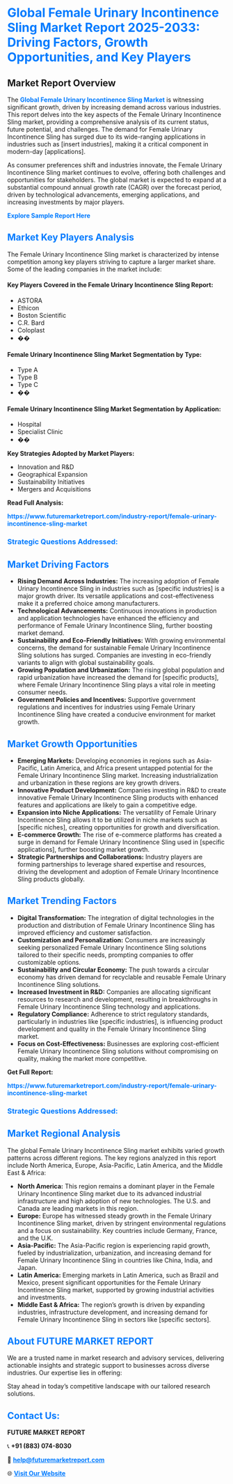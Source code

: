 <h1 style="color: #007BFF;">Global Female Urinary Incontinence Sling Market Report 2025-2033: Driving Factors, Growth Opportunities, and Key Players</h1>

<section id="overview">
<h2>Market Report Overview</h2>
<p>The <a href="https://www.futuremarketreport.com/industry-report/female-urinary-incontinence-sling-market" style="color: #007BFF; text-decoration: none;"><strong>Global Female Urinary Incontinence Sling Market</strong></a> is witnessing significant growth, driven by increasing demand across various industries. This report delves into the key aspects of the Female Urinary Incontinence Sling market, providing a comprehensive analysis of its current status, future potential, and challenges. The demand for Female Urinary Incontinence Sling has surged due to its wide-ranging applications in industries such as [insert industries], making it a critical component in modern-day [applications].</p>
<p>As consumer preferences shift and industries innovate, the Female Urinary Incontinence Sling market continues to evolve, offering both challenges and opportunities for stakeholders. The global market is expected to expand at a substantial compound annual growth rate (CAGR) over the forecast period, driven by technological advancements, emerging applications, and increasing investments by major players.</p>
</section>

<section id="overview">
<p><a href="https://www.futuremarketreport.com/request-sample/reportId=118668" style="color: #007BFF; text-decoration: none;"><strong>Explore Sample Report Here</strong></a></p>
</section>

<section id="key-players">
<h2 style="color: #007BFF;">Market Key Players Analysis</h2>
<p>The Female Urinary Incontinence Sling market is characterized by intense competition among key players striving to capture a larger market share. Some of the leading companies in the market include:</p>
<h4>Key Players Covered in the Female Urinary Incontinence Sling Report:</h4>
<ul><li>ASTORA</li><li>Ethicon</li><li>Boston Scientific</li><li>C.R. Bard</li><li>Coloplast</li><li>��</li></ul>
<h4>Female Urinary Incontinence Sling Market Segmentation by Type:</h4>
<ul><li>Type A</li><li>Type B</li><li>Type C</li><li>��</li></ul>

<h4>Female Urinary Incontinence Sling Market Segmentation by Application:</h4>
<ul><li>Hospital</li><li>Specialist Clinic</li><li>��</li></ul>
<p><strong>Key Strategies Adopted by Market Players:</strong></p>
<ul>
<li>Innovation and R&D</li>
<li>Geographical Expansion</li>
<li>Sustainability Initiatives</li>
<li>Mergers and Acquisitions</li>
</ul>
</section>

<section>
<p><strong>Read Full Analysis: </strong></p><a href="https://www.futuremarketreport.com/industry-report/female-urinary-incontinence-sling-market" style="color: #007BFF; text-decoration: none;"><strong>https://www.futuremarketreport.com/industry-report/female-urinary-incontinence-sling-market</strong></a>
<h3 style="color: #007BFF;">Strategic Questions Addressed:</h3>
</section>

<section id="driving-factors">
<h2 style="color: #007BFF;">Market Driving Factors</h2>
<ul>
<li><strong>Rising Demand Across Industries:</strong> The increasing adoption of Female Urinary Incontinence Sling in industries such as [specific industries] is a major growth driver. Its versatile applications and cost-effectiveness make it a preferred choice among manufacturers.</li>
<li><strong>Technological Advancements:</strong> Continuous innovations in production and application technologies have enhanced the efficiency and performance of Female Urinary Incontinence Sling, further boosting market demand.</li>
<li><strong>Sustainability and Eco-Friendly Initiatives:</strong> With growing environmental concerns, the demand for sustainable Female Urinary Incontinence Sling solutions has surged. Companies are investing in eco-friendly variants to align with global sustainability goals.</li>
<li><strong>Growing Population and Urbanization:</strong> The rising global population and rapid urbanization have increased the demand for [specific products], where Female Urinary Incontinence Sling plays a vital role in meeting consumer needs.</li>
<li><strong>Government Policies and Incentives:</strong> Supportive government regulations and incentives for industries using Female Urinary Incontinence Sling have created a conducive environment for market growth.</li>
</ul>
</section>

<section id="growth-opportunities">
<h2 style="color: #007BFF;">Market Growth Opportunities</h2>
<ul>
<li><strong>Emerging Markets:</strong> Developing economies in regions such as Asia-Pacific, Latin America, and Africa present untapped potential for the Female Urinary Incontinence Sling market. Increasing industrialization and urbanization in these regions are key growth drivers.</li>
<li><strong>Innovative Product Development:</strong> Companies investing in R&D to create innovative Female Urinary Incontinence Sling products with enhanced features and applications are likely to gain a competitive edge.</li>
<li><strong>Expansion into Niche Applications:</strong> The versatility of Female Urinary Incontinence Sling allows it to be utilized in niche markets such as [specific niches], creating opportunities for growth and diversification.</li>
<li><strong>E-commerce Growth:</strong> The rise of e-commerce platforms has created a surge in demand for Female Urinary Incontinence Sling used in [specific applications], further boosting market growth.</li>
<li><strong>Strategic Partnerships and Collaborations:</strong> Industry players are forming partnerships to leverage shared expertise and resources, driving the development and adoption of Female Urinary Incontinence Sling products globally.</li>
</ul>
</section>

<section id="trending-factors">
<h2 style="color: #007BFF;">Market Trending Factors</h2>
<ul>
<li><strong>Digital Transformation:</strong> The integration of digital technologies in the production and distribution of Female Urinary Incontinence Sling has improved efficiency and customer satisfaction.</li>
<li><strong>Customization and Personalization:</strong> Consumers are increasingly seeking personalized Female Urinary Incontinence Sling solutions tailored to their specific needs, prompting companies to offer customizable options.</li>
<li><strong>Sustainability and Circular Economy:</strong> The push towards a circular economy has driven demand for recyclable and reusable Female Urinary Incontinence Sling solutions.</li>
<li><strong>Increased Investment in R&D:</strong> Companies are allocating significant resources to research and development, resulting in breakthroughs in Female Urinary Incontinence Sling technology and applications.</li>
<li><strong>Regulatory Compliance:</strong> Adherence to strict regulatory standards, particularly in industries like [specific industries], is influencing product development and quality in the Female Urinary Incontinence Sling market.</li>
<li><strong>Focus on Cost-Effectiveness:</strong> Businesses are exploring cost-efficient Female Urinary Incontinence Sling solutions without compromising on quality, making the market more competitive.</li>
</ul>
</section>

<section>
<p><strong>Get Full Report: </strong></p><a href="https://www.futuremarketreport.com/industry-report/female-urinary-incontinence-sling-market" style="color: #007BFF; text-decoration: none;"><strong>https://www.futuremarketreport.com/industry-report/female-urinary-incontinence-sling-market</strong></a>
<h3 style="color: #007BFF;">Strategic Questions Addressed:</h3>
</section>


<section id="regional-analysis">
<h2 style="color: #007BFF;">Market Regional Analysis</h2>
<p>The global Female Urinary Incontinence Sling market exhibits varied growth patterns across different regions. The key regions analyzed in this report include North America, Europe, Asia-Pacific, Latin America, and the Middle East & Africa:</p>
<ul>
<li><strong>North America:</strong> This region remains a dominant player in the Female Urinary Incontinence Sling market due to its advanced industrial infrastructure and high adoption of new technologies. The U.S. and Canada are leading markets in this region.</li>
<li><strong>Europe:</strong> Europe has witnessed steady growth in the Female Urinary Incontinence Sling market, driven by stringent environmental regulations and a focus on sustainability. Key countries include Germany, France, and the U.K.</li>
<li><strong>Asia-Pacific:</strong> The Asia-Pacific region is experiencing rapid growth, fueled by industrialization, urbanization, and increasing demand for Female Urinary Incontinence Sling in countries like China, India, and Japan.</li>
<li><strong>Latin America:</strong> Emerging markets in Latin America, such as Brazil and Mexico, present significant opportunities for the Female Urinary Incontinence Sling market, supported by growing industrial activities and investments.</li>
<li><strong>Middle East & Africa:</strong> The region’s growth is driven by expanding industries, infrastructure development, and increasing demand for Female Urinary Incontinence Sling in sectors like [specific sectors].</li>
</ul>
</section>

<footer>
<h2 style="color: #007BFF;">About FUTURE MARKET REPORT</h2>
<p>We are a trusted name in market research and advisory services, delivering actionable insights and strategic support to businesses across diverse industries. Our expertise lies in offering:</p>

<p>Stay ahead in today’s competitive landscape with our tailored research solutions.</p>

<h2 style="color: #007BFF;">Contact Us:</h2>
<p><strong>FUTURE MARKET REPORT</strong></p>
<p>📞 <strong>+91 (883) 074-8030</strong></p>
<p>📧 <strong><a href="mailto:help@futuremarketreport.com" style="color: #007BFF;">help@futuremarketreport.com</a></strong></p>
<p>🌐 <strong><a href="https://www.futuremarketreport.com/" style="color: #007BFF;">Visit Our Website</a></strong></p>
</footer>